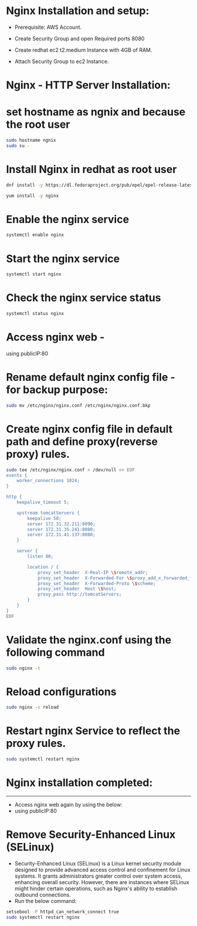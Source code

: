 # Nginx Installation and setup:

- Prerequisite: AWS Account.

-  Create Security Group and open Required ports 8080
  
- Create redhat ec2 t2.medium Instance with 4GB of RAM.

- Attach Security Group to ec2 Instance.

# Nginx - HTTP Server Installation:
# set hostname as ngnix and because the root user

```bash
sudo hostname ngnix
sudo su -
```

# Install Nginx in redhat as root user

```bash
dnf install -y https://dl.fedoraproject.org/pub/epel/epel-release-latest-8.noarch.rpm
```

```bash
yum install -y nginx
```

# Enable the nginx service

```bash
systemctl enable nginx
```

# Start the nginx service
```bash
systemctl start nginx
```

# Check the nginx service status
```bash
systemctl status nginx
```
# Access nginx web -  
using publicIP:80

# Rename default nginx config file - for backup purpose:
```bash
sudo mv /etc/nginx/nginx.conf /etc/nginx/nginx.conf.bkp
```

# Create nginx config file in default path and define proxy(reverse proxy) rules.
```bash
sudo tee /etc/nginx/nginx.conf > /dev/null << EOF
events {
    worker_connections 1024;
}

http {
    keepalive_timeout 5;

    upstream tomcatServers {
        keepalive 50;
        server 172.31.32.211:8090;
        server 172.31.35.241:8080;
        server 172.31.41.137:8080;
    }

    server {
        listen 80;

        location / {
            proxy_set_header  X-Real-IP \$remote_addr;
            proxy_set_header  X-Forwarded-For \$proxy_add_x_forwarded_for;
            proxy_set_header  X-Forwarded-Proto \$scheme;
            proxy_set_header  Host \$host;
            proxy_pass http://tomcatServers;
        }
    }
}
EOF
```

# Validate the nginx.conf using the following command
```bash
sudo nginx -t
```

# Reload configurations

```bash
sudo nginx -s reload
```

# Restart nginx Service to reflect the proxy rules.
```bash
sudo systemctl restart nginx
```

# Nginx installation completed:
-----------------------------------
- Access nginx web again by using the below:
- using publicIP:80

# Remove Security-Enhanced Linux (SELinux) 
- Security-Enhanced Linux (SELinux) is a Linux kernel security module designed to provide advanced access control and confinement for Linux systems. It grants administrators greater control over system access, enhancing overall security. However, there are instances where SELinux might hinder certain operations, such as Nginx's ability to establish outbound connections.
- Run the below command:
  
```bash
setsebool -P httpd_can_network_connect true
sudo systemctl restart nginx
```
